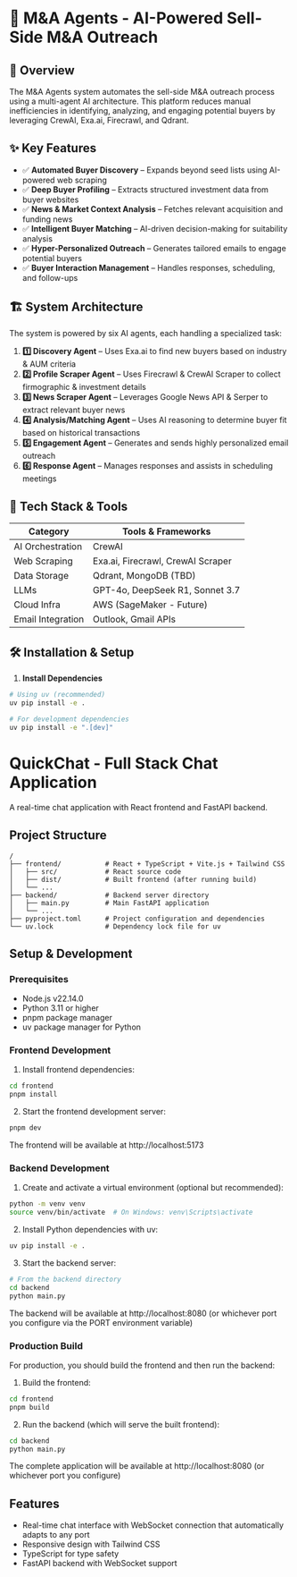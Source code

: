 # 🚀 M&A Agents - AI-Powered Sell-Side M&A Outreach

## 📌 Overview
The M&A Agents system automates the sell-side M&A outreach process using a multi-agent AI architecture. This platform reduces manual inefficiencies in identifying, analyzing, and engaging potential buyers by leveraging CrewAI, Exa.ai, Firecrawl, and Qdrant.

## ✨ Key Features
- ✅ **Automated Buyer Discovery** – Expands beyond seed lists using AI-powered web scraping
- ✅ **Deep Buyer Profiling** – Extracts structured investment data from buyer websites
- ✅ **News & Market Context Analysis** – Fetches relevant acquisition and funding news
- ✅ **Intelligent Buyer Matching** – AI-driven decision-making for suitability analysis
- ✅ **Hyper-Personalized Outreach** – Generates tailored emails to engage potential buyers
- ✅ **Buyer Interaction Management** – Handles responses, scheduling, and follow-ups

## 🏗️ System Architecture
The system is powered by six AI agents, each handling a specialized task:

1. **1️⃣ Discovery Agent** – Uses Exa.ai to find new buyers based on industry & AUM criteria
2. **2️⃣ Profile Scraper Agent** – Uses Firecrawl & CrewAI Scraper to collect firmographic & investment details
3. **3️⃣ News Scraper Agent** – Leverages Google News API & Serper to extract relevant buyer news
4. **4️⃣ Analysis/Matching Agent** – Uses AI reasoning to determine buyer fit based on historical transactions
5. **5️⃣ Engagement Agent** – Generates and sends highly personalized email outreach
6. **6️⃣ Response Agent** – Manages responses and assists in scheduling meetings

## 🔧 Tech Stack & Tools
| Category              | Tools & Frameworks                          |
|-----------------------|---------------------------------------------|
| AI Orchestration      | CrewAI                                      |
| Web Scraping          | Exa.ai, Firecrawl, CrewAI Scraper           |
| Data Storage          | Qdrant, MongoDB (TBD)                       |
| LLMs                  | GPT-4o, DeepSeek R1, Sonnet 3.7             |
| Cloud Infra           | AWS (SageMaker - Future)                    |
| Email Integration     | Outlook, Gmail APIs                         |

## 🛠️ Installation & Setup
1. **Install Dependencies**
```bash
# Using uv (recommended)
uv pip install -e .

# For development dependencies
uv pip install -e ".[dev]"
```

# QuickChat - Full Stack Chat Application

A real-time chat application with React frontend and FastAPI backend.

## Project Structure

```
/
├── frontend/           # React + TypeScript + Vite.js + Tailwind CSS
│   ├── src/            # React source code
│   ├── dist/           # Built frontend (after running build)
│   └── ...
├── backend/            # Backend server directory
│   ├── main.py         # Main FastAPI application
│   └── ...
├── pyproject.toml      # Project configuration and dependencies
└── uv.lock             # Dependency lock file for uv
```

## Setup & Development

### Prerequisites

- Node.js v22.14.0
- Python 3.11 or higher
- pnpm package manager
- uv package manager for Python

### Frontend Development

1. Install frontend dependencies:

```bash
cd frontend
pnpm install
```

2. Start the frontend development server:

```bash
pnpm dev
```

The frontend will be available at http://localhost:5173

### Backend Development

1. Create and activate a virtual environment (optional but recommended):

```bash
python -m venv venv
source venv/bin/activate  # On Windows: venv\Scripts\activate
```

2. Install Python dependencies with uv:

```bash
uv pip install -e .
```

3. Start the backend server:

```bash
# From the backend directory
cd backend
python main.py
```

The backend will be available at http://localhost:8080 (or whichever port you configure via the PORT environment variable)

### Production Build

For production, you should build the frontend and then run the backend:

1. Build the frontend:

```bash
cd frontend
pnpm build
```

2. Run the backend (which will serve the built frontend):

```bash
cd backend
python main.py
```

The complete application will be available at http://localhost:8080 (or whichever port you configure)

## Features

- Real-time chat interface with WebSocket connection that automatically adapts to any port
- Responsive design with Tailwind CSS
- TypeScript for type safety
- FastAPI backend with WebSocket support
